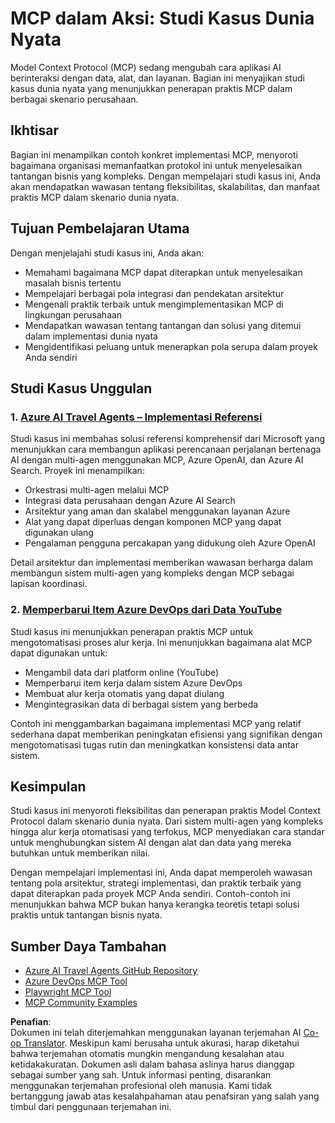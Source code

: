 <!--
CO_OP_TRANSLATOR_METADATA:
{
  "original_hash": "23899e82d806f25e5e46e89aab564dca",
  "translation_date": "2025-06-13T21:27:58+00:00",
  "source_file": "09-CaseStudy/README.md",
  "language_code": "id"
}
-->
# MCP dalam Aksi: Studi Kasus Dunia Nyata

Model Context Protocol (MCP) sedang mengubah cara aplikasi AI berinteraksi dengan data, alat, dan layanan. Bagian ini menyajikan studi kasus dunia nyata yang menunjukkan penerapan praktis MCP dalam berbagai skenario perusahaan.

## Ikhtisar

Bagian ini menampilkan contoh konkret implementasi MCP, menyoroti bagaimana organisasi memanfaatkan protokol ini untuk menyelesaikan tantangan bisnis yang kompleks. Dengan mempelajari studi kasus ini, Anda akan mendapatkan wawasan tentang fleksibilitas, skalabilitas, dan manfaat praktis MCP dalam skenario dunia nyata.

## Tujuan Pembelajaran Utama

Dengan menjelajahi studi kasus ini, Anda akan:

- Memahami bagaimana MCP dapat diterapkan untuk menyelesaikan masalah bisnis tertentu
- Mempelajari berbagai pola integrasi dan pendekatan arsitektur
- Mengenali praktik terbaik untuk mengimplementasikan MCP di lingkungan perusahaan
- Mendapatkan wawasan tentang tantangan dan solusi yang ditemui dalam implementasi dunia nyata
- Mengidentifikasi peluang untuk menerapkan pola serupa dalam proyek Anda sendiri

## Studi Kasus Unggulan

### 1. [Azure AI Travel Agents – Implementasi Referensi](./travelagentsample.md)

Studi kasus ini membahas solusi referensi komprehensif dari Microsoft yang menunjukkan cara membangun aplikasi perencanaan perjalanan bertenaga AI dengan multi-agen menggunakan MCP, Azure OpenAI, dan Azure AI Search. Proyek ini menampilkan:

- Orkestrasi multi-agen melalui MCP
- Integrasi data perusahaan dengan Azure AI Search
- Arsitektur yang aman dan skalabel menggunakan layanan Azure
- Alat yang dapat diperluas dengan komponen MCP yang dapat digunakan ulang
- Pengalaman pengguna percakapan yang didukung oleh Azure OpenAI

Detail arsitektur dan implementasi memberikan wawasan berharga dalam membangun sistem multi-agen yang kompleks dengan MCP sebagai lapisan koordinasi.

### 2. [Memperbarui Item Azure DevOps dari Data YouTube](./UpdateADOItemsFromYT.md)

Studi kasus ini menunjukkan penerapan praktis MCP untuk mengotomatisasi proses alur kerja. Ini menunjukkan bagaimana alat MCP dapat digunakan untuk:

- Mengambil data dari platform online (YouTube)
- Memperbarui item kerja dalam sistem Azure DevOps
- Membuat alur kerja otomatis yang dapat diulang
- Mengintegrasikan data di berbagai sistem yang berbeda

Contoh ini menggambarkan bagaimana implementasi MCP yang relatif sederhana dapat memberikan peningkatan efisiensi yang signifikan dengan mengotomatisasi tugas rutin dan meningkatkan konsistensi data antar sistem.

## Kesimpulan

Studi kasus ini menyoroti fleksibilitas dan penerapan praktis Model Context Protocol dalam skenario dunia nyata. Dari sistem multi-agen yang kompleks hingga alur kerja otomatisasi yang terfokus, MCP menyediakan cara standar untuk menghubungkan sistem AI dengan alat dan data yang mereka butuhkan untuk memberikan nilai.

Dengan mempelajari implementasi ini, Anda dapat memperoleh wawasan tentang pola arsitektur, strategi implementasi, dan praktik terbaik yang dapat diterapkan pada proyek MCP Anda sendiri. Contoh-contoh ini menunjukkan bahwa MCP bukan hanya kerangka teoretis tetapi solusi praktis untuk tantangan bisnis nyata.

## Sumber Daya Tambahan

- [Azure AI Travel Agents GitHub Repository](https://github.com/Azure-Samples/azure-ai-travel-agents)
- [Azure DevOps MCP Tool](https://github.com/microsoft/azure-devops-mcp)
- [Playwright MCP Tool](https://github.com/microsoft/playwright-mcp)
- [MCP Community Examples](https://github.com/microsoft/mcp)

**Penafian**:  
Dokumen ini telah diterjemahkan menggunakan layanan terjemahan AI [Co-op Translator](https://github.com/Azure/co-op-translator). Meskipun kami berusaha untuk akurasi, harap diketahui bahwa terjemahan otomatis mungkin mengandung kesalahan atau ketidakakuratan. Dokumen asli dalam bahasa aslinya harus dianggap sebagai sumber yang sah. Untuk informasi penting, disarankan menggunakan terjemahan profesional oleh manusia. Kami tidak bertanggung jawab atas kesalahpahaman atau penafsiran yang salah yang timbul dari penggunaan terjemahan ini.